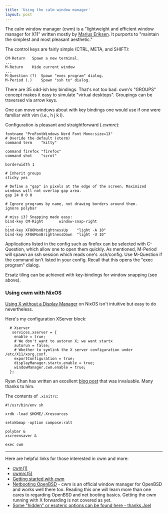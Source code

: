 ```yaml
---
title: 'Using the calm window manager'
layout: post
---
```


The calm window manager (cwm) is a "lightweight and efficient window manager for X11" written mostly by [Marius Eriksen](https://monkey.org/~marius/). It purports to "maintain the simplest and most pleasant aesthetic."

The control keys are fairly simple (CTRL, META, and SHIFT):

    CM-Return	Spawn a new terminal.
    ...
    M-Return	Hide current window
    ...
    M-Question (?)	Spawn "exec program" dialog.
    M-Period (.)	Spawn "ssh to" dialog.

There are 35 odd-ish key bindings. That's not too bad. cwm's "GROUPS" concept makes it easy to simulate "virtual desktops". Groupings can be traversed via arrow keys.

One can move windows about with key bindings one would use if one were familiar with vim (i.e., h j k l).

Configuration is pleasant and straightforward (*.cwmrc*):

    fontname "ProFontWindows Nerd Font Mono:size=13"
    # Overide the default (xterm)
    command term    "kitty"

    command firefox "firefox"
    command shot    "scrot"

    borderwidth 1

    # Inherit groups
    sticky yes

    # Define a "gap" in pixels at the edge of the screen. Maximized windows will not overlap gap area.
    gap 24 0 0 0

    # Ignore programs by name, not drawing borders around them.
    ignore polybar

    # miss i3? Snapping made easy:
    bind-key CM-Right		window-snap-right
    ...
    bind-key XF86MonBrightnessUp	"light -A 10"
    bind-key XF86MonBrightnessDown	"light -U 10"

Applications listed in the config such as firefox can be selected with C-Question, which allow one to open them quickly. As mentioned, M-Period will spawn an ssh session which reads one's .ssh/config. Use M-Question if the command isn't listed in your config. Recall that this opens the "exec program" dialog.

Ersatz tiling can be achieved with key-bindings for window snapping (see above).

### Using cwm with NixOS

[Using X without a Display Manager](https://nixos.wiki/wiki/Using_X_without_a_Display_Manager) on NixOS isn't intuitive but easy to do nevertheless.

Here's my configuration XServer block:

	  # Xserver 
	   services.xserver = {
	    enable = true;
	    # We don't want to autorun X; we want startx 
	    autorun = false;
	    # Whether to symlink the X server configuration under /etc/X11/xorg.conf. 
	    exportConfiguration = true;
	    displayManager.startx.enable = true;
	    windowManager.cwm.enable = true;
	  };

Ryan Chan has written an excellent [blog post](https://rycwo.dev/archive/nixos-series-004-configuring-xinit/) that was invaluable. Many thanks to him.

The contents of `.xinitrc`:

	#!/usr/bin/env sh

	xrdb -load $HOME/.Xresources

	setxkbmap -option compose:ralt

	polybar &
	xscreensaver &

	exec cwm

<!-- ![cwm screenshot](https://wiki.boringtranquility.io/assets/imgs/cwm_grab.png) -->

- - -

Here are helpful links for those interested in cwm and more:

* [cwm(1)](https://man.openbsd.org/cwm.1)
* [cwmrc(5)](https://man.openbsd.org/cwmrc.5)
* [Getting started with cwm](https://undeadly.org/cgi?action=article&sid=20090502141551)
* [Netbooting OpenBSD](/posts/2021-08-19-Netbooting-OpenBSD.html) - cwm is an official window manager for OpenBSD and works well there too. Reading this one will learn more than one cares to regarding OpenBSD and net booting basics. Getting the cwm running with X forwarding is not covered as yet.
* [Some "hidden" or esoteric options can be found here - thanks Joel](https://www.tumfatig.net/2021/from-clean-green-mockup-to-openbsd-cwm1-desktop/)
